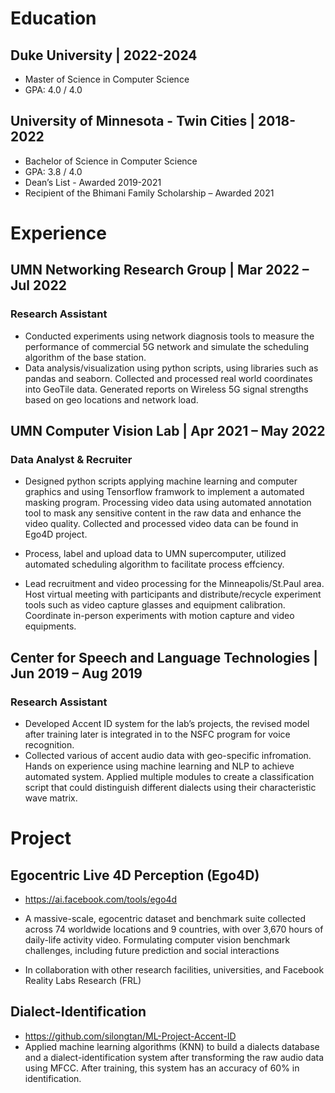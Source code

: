 # Education

##  Duke University | 2022-2024 
 * Master of Science in Computer Science
 * GPA: 4.0 / 4.0

##   University of Minnesota - Twin Cities | 2018-2022
* Bachelor of Science in Computer Science 
* GPA: 3.8 / 4.0					       
* Dean’s List - Awarded 2019-2021 
* Recipient of the Bhimani Family Scholarship – Awarded 2021 


# Experience

## UMN Networking Research Group | Mar 2022 – Jul 2022
### Research Assistant
* Conducted experiments using network diagnosis tools to measure the performance of commercial 5G network and simulate the scheduling algorithm of the base station.
* Data analysis/visualization using python scripts, using libraries such as pandas and seaborn. Collected and processed real world coordinates into GeoTile data. Generated reports on Wireless 5G signal strengths based on geo locations and network load.

## UMN Computer Vision Lab | Apr 2021 – May 2022
### Data Analyst & Recruiter
* Designed python scripts applying machine learning and computer graphics and using Tensorflow framwork to implement a automated masking program. Processing video data using automated annotation tool to mask any sensitive content in the raw data and enhance the video quality. Collected and processed video data can be found in Ego4D project.

* Process, label and upload data to UMN supercomputer, utilized automated scheduling algorithm to facilitate process effciency. 

* Lead recruitment and video processing for the Minneapolis/St.Paul area. Host virtual meeting with participants and distribute/recycle experiment tools such as video capture glasses and equipment calibration. Coordinate in-person experiments with motion capture and video equipments.

## Center for Speech and Language Technologies | Jun 2019 – Aug 2019
### Research Assistant
* Developed Accent ID system for the lab’s projects, the revised model after training later is integrated in to the NSFC program for voice recognition.
* Collected various of accent audio data with geo-specific infromation. Hands on experience using machine learning and NLP to achieve automated system. Applied multiple modules to create a classification script that could distinguish different dialects using their characteristic wave matrix.

# Project

## Egocentric Live 4D Perception (Ego4D)
* https://ai.facebook.com/tools/ego4d 
* A massive-scale, egocentric dataset and benchmark suite collected across 74 worldwide locations and 9 countries, with over 3,670 hours of daily-life activity video. Formulating computer vision benchmark challenges, including future prediction and social interactions

* In collaboration with other research facilities, universities, and Facebook Reality Labs Research (FRL)

## Dialect-Identification
* https://github.com/silongtan/ML-Project-Accent-ID
* Applied machine learning algorithms (KNN) to build a dialects database and a dialect-identification system after transforming the raw audio data using MFCC. After training, this system has an accuracy of 60% in identification.

